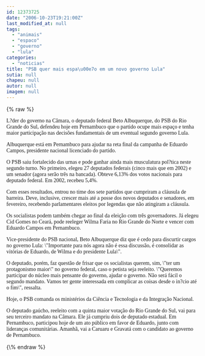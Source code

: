 ```yaml
---
id: 12373725
date: "2006-10-23T19:21:00Z"
last_modified_at: null
tags:
  - "animais"
  - "espaco"
  - "governo"
  - "lula"
categories:
  - "noticias"
title: "PSB quer mais espa\u00e7o em um novo governo Lula"
sutia: null
chapeu: null
autor: null
imagem: null
---
```

{\% raw %}
<p><P><FONT face=Verdana>L?der do governo na Câmara, o deputado federal Beto Albuquerque, do PSB do Rio Grande do Sul, defendeu hoje em Pernambuco que o partido ocupe mais espaço e tenha maior participação nas decisões fundamentais de um eventual segundo governo Lula.</FONT></P></p>
<p><P><FONT face=Verdana>Albuquerque está em Pernambuco para ajudar na reta final da campanha de Eduardo Campos, presidente nacional licenciado do partido.</FONT></P></p>
<p><P><FONT face=Verdana>O PSB saiu fortalecido das urnas e pode ganhar ainda mais musculatura pol?tica neste segundo turno. No primeiro, elegeu 27 deputados federais (cinco mais que em 2002) e um senador (agora serão três na bancada). Obteve 6,13% dos votos nacionais para deputado federal. Em 2002, recebeu 5,4%.</FONT></P></p>
<p><P><FONT face=Verdana>Com esses resultados, entrou no time dos sete partidos que cumpriram a cláusula de barreira. Deve, inclusive, crescer mais até a posse dos novos deputados e senadores, em fevereiro, recebendo parlamentares eleitos por legendas que não atingiram a cláusula.</FONT></P></p>
<p><P><FONT face=Verdana>Os socialistas podem também chegar ao final da eleição com três governadores. Já elegeu Cid Gomes no Ceará, pode reeleger Wilma Faria no Rio Grande do Norte e vencer com Eduardo Campos em Pernambuco.</FONT></P></p>
<p><P><FONT face=Verdana>Vice-presidente do PSB nacional, Beto Albuquerque diz que é cedo para discurtir cargos no governo Lula: \"Importante para nós agora não é essa discussão, é consolidar as vitórias de Eduardo, de Wilma e do presidente Lula\". </FONT></P></p>
<p><P><FONT face=Verdana>O deputado, porém, faz questão de frisar que os socialistas querem, sim, \"ter um protagonismo maior\" no governo federal, caso o petista seja reeleito. \"Queremos participar do núcleo mais pensante do governo, ajudar o governo. Não será fácil o segundo mandato. Vamos ter gente interessada em complicar as coisas desde o in?cio até o fim\", ressalta.</FONT></P></p>
<p><P><FONT face=Verdana>Hoje, o PSB comanda os ministérios da Ciência e Tecnologia e da Integração Nacional.</FONT></P></p>
<p><P><FONT face=Verdana>O deputado gaúcho, reeleito com a quinta maior votação do Rio Grande do Sul, vai para seu terceiro mandato na Câmara. Ele já cumpriu dois de deputado estadual. Em Pernambuco, participou hoje de um ato público em favor de Eduardo, junto com lideranças comunitárias. Amanhã, vai a Caruaru e Gravatá com o candidato ao governo de Pernambuco.</FONT></P> </p>
{\% endraw %}